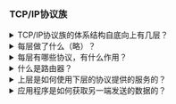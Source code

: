 ### TCP/IP协议族
<details><summary>TCP/IP协议族的体系结构自底向上有几层？</summary>
  
- 数据链路层、网络层、传输层、应用层
</details>

<details><summary>每层做了什么（略）？</summary>
  
- 数据链路层：实现了网卡接口的网络驱动程序在物理媒介上的传输，也就是封装了物理网络的电气细节。
- 网络层：网络层实现数据包的选路和转发，也就是封装了网络连接的细节。
- 传输层：传输层为两台主机上的应用程序提供端到端的通信。
- 应用层：为用户提供应用程序的相关服务。
- 各层之间的联系：上层协议使用下层协议提供的服务，通常是使用挨着的下一层，但也可以跨层应用层可以直接使用网络层的服务，比如ping程序、OSPF协议。
</details>

<details><summary>每层有哪些协议，有什么作用？</summary>
  
- 数据链路层：
    - ARP协议——地址解析协议：完成IP地址到物理地址，也就是MAC地址的映射
    - RARP协议——逆地址解析协议：完成物理地址到IP地址的映射
- 网络层：
    - IP协议——因特网协议：根据数据包的IP地址来决定如何投递数据包，因为网络采用逐跳通信的方式，所以需要IP协议来不断地选择合适的路由器也就是中间节点来决定数据包的交付、转发。
    - ICMP协议——因特网控制报文协议：主要用于检测网络连接和判断重定向类型。这个协议的报文是32位，前8位区分网络连接的类型，是目标可送达还是不可送达以及重定向，9-16位是进一步区分重定向的类型。剩下16位是报文校验和。
- 传输层：
    - TCP协议——传输控制协议
        - TCP为应用层提供可靠的、面向连接的和基于流的服务。
        - （TCP为什么是可靠的？）TCP使用超时重传、数据确认等方式来确保数据包被正确地发送至目的端，实现可靠性。
        - TCP的服务是基于流的，基于流的数据没有边界长度的限制，它源源不断地从通信的一端流到另一端，发送端逐字节地向数据流写入数据，接收端也逐字节地读数据。
    - UDP协议——用户数据报协议
        - 和TCP相反，UDP提供不可靠的、无连接的、和基于数据报的服务。
        - 不可靠指UDP无法保证数据报从通信的一端传到另一端
            - 如果数据丢失，UDP只是简单地通知应用程序发送失败，所以需要应用程序自己实现数据确认、超时重传等逻辑
        - 基于数据报的服务是指，每个UDP数据报都有一个长度，接收端要以这个长度为最小单位来一次性读取数据，否则数据将会被截断
    - SCTP协议——流控制传输协议
        - 为了在因特网上传输电话信号而设计的
- 应用层：
    - telnet：远程登录协议
    - OSPF：开放最短路径优先协议——是一种动态路由更新协议，用于路由器之间的通信
    - DNS：域名服务协议——提供机器域名到IP地址的转换
</details>

<details><summary>什么是路由器？</summary>
  
- 路由器是指通信过程中的中间节点。通信的两台主机不是直接相连的，而是通过各个中间节点连接，中间节点就是路由器。
</details>

<details><summary>上层是如何使用下层的协议提供的服务的？</summary>

- 通过“封装”实现：
    - 封装是指，应用程序数据在发送到物理网络之前，需要沿着协议栈从上往下依次传递
    - 在传递的过程中，每层协议都将在上层协议的基础上加上自己的头部信息，有时还包含尾部信息，用来实现该层的功能。
    - 那么这个传递的过程就是封装
- 各个协议在封装的过程中完成自己的封装并得到相应封装后的数据
    - TCP封装后的数据叫做TCP报文段，简称TCP段。
        - TCP段分为头部信息和内核缓冲区数据，内核缓冲区包括接受缓冲区和发送缓冲区
        - TCP段在封装的过程中会保存数据副本，在应用层应用程序使用send或者write函数向TCP连接写入数据时，内核中的TCP模块会复制这些数据到TCP内核缓冲区中，生成副本
    - UDP封装后的数据叫做UDP数据报
        - UDP数据报和TCP段的区别在于UDP不会保存数据副本，如果应用程序检测到该数据报未能正确接收，应用程序需要重新从用户空间将数据拷贝到UDP内核发送缓冲区中进行重发。
    - IP封装后的数据叫做IP数据报
        - IP数据报包括头部信息和数据部分，其中数据部分就是一个TCP段、UDP数据报或者是ICMP报文
    - 经过数据链路层封装的数据叫做帧。
        - 传输的媒介不同，帧的类型也不同：如果是以太网上传输的就是以太帧，是令牌环网络传输的就是令牌环帧
        - 帧就是最终在物理网络上传送的字节序列，至此，封装完成
</details>

<details><summary>应用程序是如何获取另一端发送的数据的？</summary>
  
- 
</details>
